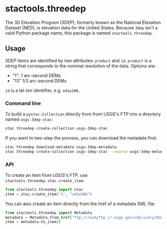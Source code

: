 # stactools.threedep

The 3D Elevation Program (3DEP), formerly known as the National Elevation Dataset (NED), is elevation data for the United States.
Because `3dep` isn't a valid Python package name, this package is named `stactools.threedep`.

## Usage

3DEP items are identified by two attributes: `product` and `id`.
`product` is a string that corresponds to the nominal resolution of the data.
Options are:

- "1": 1 arc-second DEMs
- "13" 1/3 arc-second DEMs

`id` is a lat-lon identifier, e.g. `n41w106`.

### Command line

To build a `pystac.Collection` directly from from USGS's FTP into a directory named `usgs-3dep-stac`:

```bash
stac threedep create-collection usgs-3dep-stac
```

If you want to two-step the process, you can download the metadata first:

```bash
stac threedep download-metadata usgs-3dep-metadata
stac threedep create-collection usgs-3dep-stac --source usgs-3dep-metadata
```

### API

To create an item from USGS's FTP, use `stactools.threedep.stac.create_item`:

```python
from stactools.threedep import stac
item = stac.create_item("1", "n41w106")
```

You can also create an item directly from the href of a metadata XML file:

```python
from stactools.threedep import Metadata
metadata = Metadata.from_href("ftp://rockyftp.cr.usgs.gov/vdelivery/Datasets/Staged/Elevation/1/TIFF/n41w106/USGS_1_n41w106.xml")
item = metadata.to_item()
```
